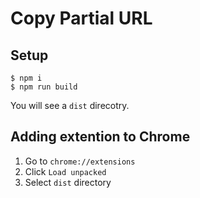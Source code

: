 # Copy Partial URL

## Setup

```
$ npm i
$ npm run build
```

You will see a `dist` direcotry.

## Adding extention to Chrome

1. Go to `chrome://extensions`
1. Click `Load unpacked`
1. Select `dist` directory